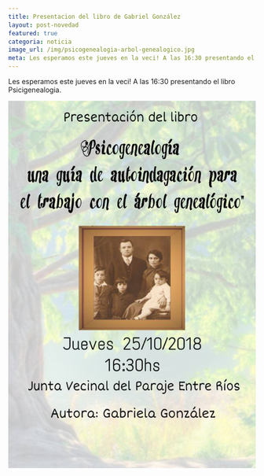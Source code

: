 ```yaml
---
title: Presentacion del libro de Gabriel González
layout: post-novedad
featured: true
categoria: noticia
image_url: /img/psicogenealogia-arbol-genealogico.jpg
meta: Les esperamos este jueves en la veci! A las 16:30 presentando el libro Psicigenealogia.
--- 
```


Les esperamos este jueves en la veci! A las 16:30 presentando el libro Psicigenealogia.

<div style="position: relative;">
	<div class="gallery col-3">

<a style="width: 100%;" href="/img/psicogenealogia-arbol-genealogico.jpg" data-fancybox="images" data-srcset="/img/psicogenealogia-arbol-genealogico.jpg" class="item-gallery">
<img src="/img/psicogenealogia-arbol-genealogico.jpg" />
</a>

</div>
</div>
